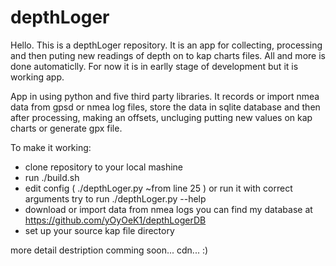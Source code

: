 # depthLoger
Hello.
This is a depthLoger repository.
It is an app for collecting, processing and then puting new readings of depth on to kap charts files. All and more is done automaticlly.
For now it is in earlly stage of development but it is working app.

App in using python and five third party libraries.
It records or import nmea data from gpsd or nmea log files, store the data in sqlite database and then after processing, making an offsets, uncluging putting new values on kap charts or generate gpx file. 


To make it working:
- clone repository to your local mashine
- run ./build.sh
- edit config ( ./depthLoger.py ~from line 25 ) or run it with correct arguments 
    try to run ./depthLoger.py --help
- download or import data from nmea logs
    you can find my database at https://github.com/yOyOeK1/depthLogerDB
- set up your source kap file directory


more detail destription comming soon...
cdn... :)
